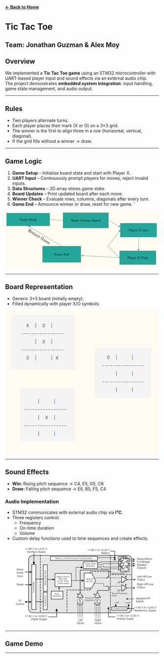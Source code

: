 **[← Back to Home](../README.md)**

# Tic Tac Toe
**Team:** Jonathan Guzman & Alex Moy  
---

## Overview
We implemented a **Tic Tac Toe game** using an STM32 microcontroller with UART-based player input and sound effects via an external audio chip.  
The project demonstrates **embedded system integration**: input handling, game state management, and audio output.  

---

## Rules
- Two players alternate turns.  
- Each player places their mark (X or O) on a 3×3 grid.  
- The winner is the first to align three in a row (horizontal, vertical, diagonal).  
- If the grid fills without a winner → draw.  

---

## Game Logic
1. **Game Setup** – Initialize board state and start with Player X.  
2. **UART Input** – Continuously prompt players for moves, reject invalid inputs.  
3. **Data Structures** – 2D array stores game state.  
4. **Board Updates** – Print updated board after each move.  
5. **Winner Check** – Evaluate rows, columns, diagonals after every turn.  
6. **Game End** – Announce winner or draw, reset for new game.  '
   
![Game Logic](../images/ttt/glogic.png)

---

## Board Representation
- Generic 3×3 board (initially empty).  
- Filled dynamically with player X/O symbols.
  
![Board](../images/ttt/layout.png)

---

## Sound Effects
- **Win:** Rising pitch sequence → C4, E5, G5, C6  
- **Draw:** Falling pitch sequence → E6, B5, F5, C4  

### Audio Implementation
- STM32 communicates with external audio chip via **I²C**.  
- Three registers control:  
  - Frequency  
  - On-time duration  
  - Volume  
- Custom delay functions used to time sequences and create effects.  

![Diagram](../images/ttt/audiodiagram.png)

---
## Game Demo

---


